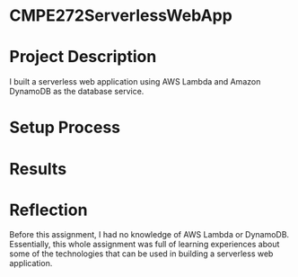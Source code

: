 # CMPE272ServerlessWebApp

# Project Description
I built a serverless web application using AWS Lambda and Amazon DynamoDB as the database service.

# Setup Process 

# Results

# Reflection
Before this assignment, I had no knowledge of AWS Lambda or DynamoDB. Essentially, this whole assignment was full of learning experiences about some of the technologies that can be used in building a serverless web application.
